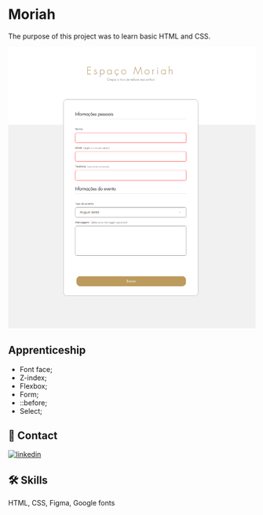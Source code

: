 # Moriah

The purpose of this project was to learn basic HTML and CSS.


![App Screenshot](./images/moriah.png)


## Apprenticeship

- Font face;
- Z-index;
- Flexbox;
- Form;
- ::before;
- Select;




## 🔗 Contact
[![linkedin](https://img.shields.io/badge/linkedin-0A66C2?style=for-the-badge&logo=linkedin&logoColor=white)](https://www.linkedin.com/in/rafael-carvalho-f%C3%BCllenbach-9b25a6148/)



## 🛠 Skills
HTML, CSS, Figma, Google fonts

